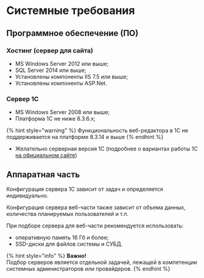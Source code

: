 # Системные требования

## **Программное обеспечение \(ПО\)**

### Хостинг \(сервер для сайта\)

* MS Windows Server 2012 или выше;
* SQL Server 2014 или выше;
* Установлены компоненты IIS 7.5 или выше;
* Установлены компоненты ASP.Net.

### Сервер 1С

* MS Windows Server 2008 или выше;
* Платформа 1С не ниже 8.3.6.x;

{% hint style="warning" %}
Функциональность веб-редактора в 1С не поддерживается на платформе 8.3.14 и выше
{% endhint %}

* Желательно серверная версия 1С \(подробнее о вариантах работы 1С [на официальном сайте](http://v8.1c.ru/overview/Term_000000035.htm)\)

## Аппаратная часть

Конфигурация сервера 1С зависит от задач и определяется индивидуально.  
  
Конфигурация сервера веб-части также зависит от объема данных, количества планируемых пользователей и т.п.  
  
При подборе сервера для веб-части рекомендуется использовать:  
- оперативную память 16 Гб и более;  
- SSD-диски для файлов системы и СУБД.

{% hint style="info" %}
**Важно!**  
Подбор серверов является отдельной задачей, лежащей в компетенции системных администраторов или провайдеров.
{% endhint %}

